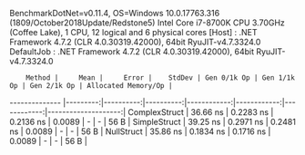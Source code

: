 
BenchmarkDotNet=v0.11.4, OS=Windows 10.0.17763.316 (1809/October2018Update/Redstone5)
Intel Core i7-8700K CPU 3.70GHz (Coffee Lake), 1 CPU, 12 logical and 6 physical cores
  [Host]     : .NET Framework 4.7.2 (CLR 4.0.30319.42000), 64bit RyuJIT-v4.7.3324.0
  DefaultJob : .NET Framework 4.7.2 (CLR 4.0.30319.42000), 64bit RyuJIT-v4.7.3324.0


        Method |     Mean |     Error |    StdDev | Gen 0/1k Op | Gen 1/1k Op | Gen 2/1k Op | Allocated Memory/Op |
-------------- |---------:|----------:|----------:|------------:|------------:|------------:|--------------------:|
 ComplexStruct | 36.66 ns | 0.2283 ns | 0.2136 ns |      0.0089 |           - |           - |                56 B |
  SimpleStruct | 39.25 ns | 0.2971 ns | 0.2481 ns |      0.0089 |           - |           - |                56 B |
    NullStruct | 35.86 ns | 0.1834 ns | 0.1716 ns |      0.0089 |           - |           - |                56 B |
